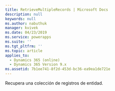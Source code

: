 ```yaml
---
title: RetrieveMultipleRecords | Microsoft Docs
description: null
keywords: null
ms.author: nabuthuk
manager: kvivek
ms.date: 04/23/2019
ms.service: powerapps
ms.suite: ''
ms.tgt_pltfrm: ''
ms.topic: article
applies_to:
  - Dynamics 365 (online)
  - Dynamics 365 Version 9.x
ms.assetid: 7b1ee741-8f2d-453d-bc36-ea9ea1de721e
---
```


Recupera una colección de registros de entidad.
